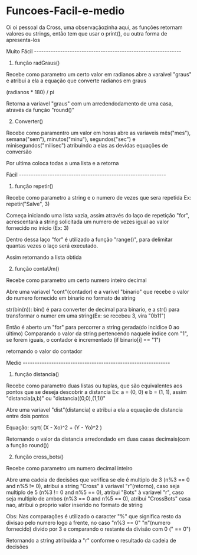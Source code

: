 # Funcoes-Facil-e-medio

Oi oi pessoal da Cross, uma observaçãozinha aqui, as funções retornam valores ou strings, então tem que usar o print(),
ou outra forma de apresenta-los

Muito Fácil --------------------------------------------------------------

1) função radGraus()

Recebe como parametro um certo valor em radianos
abre a varaivel "graus" e atribui a ela a equação que converte radianos em graus

(radianos * 180) / pi

Retorna a variavel "graus" com um arredendodamento de uma casa, através da função "round()"


2) Converter()

Recebe como paramentro um valor em horas
abre as variaveis mês("mes"), semana("sem"), minutos("minu"), segundos("sec") e minisegundos("milisec")
atribuindo a elas as devidas equações de conversão

Por ultima coloca todas a uma lista e a retorna


Fácil --------------------------------------------------------------

1) função repetir()

Recebe como parametro a string e o numero de vezes que sera repetida
Ex: repetir("Salve", 3)

Começa iniciando uma lista vazia, assim através do laço de repetição "for", acrescentará
a string solicitada um numero de vezes igual ao valor fornecido no inicio (Ex: 3)

Dentro dessa laço "for" é utilizado a função "range()", para delimitar quantas vezes o laço será
executado.

Assim retornando a lista obtida


2) função contaUm()

Recebe como parametro um certo numero inteiro decimal

Abre uma variavel "cont"(contador) e a varivel "binario" que recebe o valor do numero fornecido em binario no formato de string

str(bin(n)): bin() é para converter de decimal para binario, e a str() para transformar o numer em uma string(Ex: se recebeu 3, vira "0b11")

Então é aberto um "for" para percorrer a string gerada(do incidice 0 ao último)
Comparando o valor da string pertencendo naquele indice com "1", se forem iguais, o contador é incrementado (if binario[i] == "1")

retornando o valor do contador


Medio --------------------------------------------------------------

1) função distancia()

Recebe como parametro duas listas ou tuplas, que são equivalentes aos pontos que se deseja descobrir a distancia
Ex: a = (0, 0) e b = (1, 1), assim "distancia(a,b)" ou "distancia((0,0),(1,1))"

Abre uma variavel "dist"(distancia) e atribui a ela a equação de distancia entre dois pontos

Equação: sqrt( (X - Xo)^2 + (Y - Yo)^2 )

Retornando o valor da distancia arredondado em duas casas decimais(com a função round())


2) função cross_bots()

Recebe como parametro um numero decimal inteiro 

Abre uma cadeia de decisões que verifica se ele é multiplo de 3 (n%3 == 0 and n%5 != 0), atribui a string "Cross" à variavel "r"(retorno),
caso seja multiplo de 5 (n%3 != 0 and n%5 == 0), atribui "Bots" à variavel "r",
caso seja multiplo de ambos (n%3 == 0 and n%5 == 0), atribui "CrossBots"
casa nao, atribui o proprio valor inserido no formato de string

Obs: Nas comparações é utilizado o caracter "%" que significa resto da divisao pelo numero logo a frente, no caso "n%3 == 0"
"n"(numero fornecido) divido por 3 e comparando o restante da divisão com 0 (" == 0")

Retornando a string atribuida a "r" conforme o resultado da cadeia de decisões


